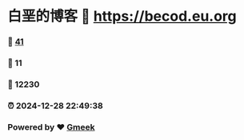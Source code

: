 # 白垩的博客 :link: https://becod.eu.org 
### :page_facing_up: [41](https://becod.eu.org/tag.html) 
### :speech_balloon: 11 
### :hibiscus: 12230 
### :alarm_clock: 2024-12-28 22:49:38 
### Powered by :heart: [Gmeek](https://github.com/Meekdai/Gmeek)
